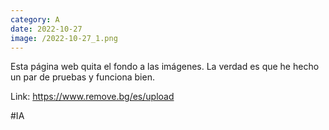 ```yaml
--- 
category: A 
date: 2022-10-27 
image: /2022-10-27_1.png 
--- 
```


Esta página web quita el fondo a las imágenes. La verdad es que he hecho un par de pruebas y funciona bien. 

Link: https://www.remove.bg/es/upload

#IA